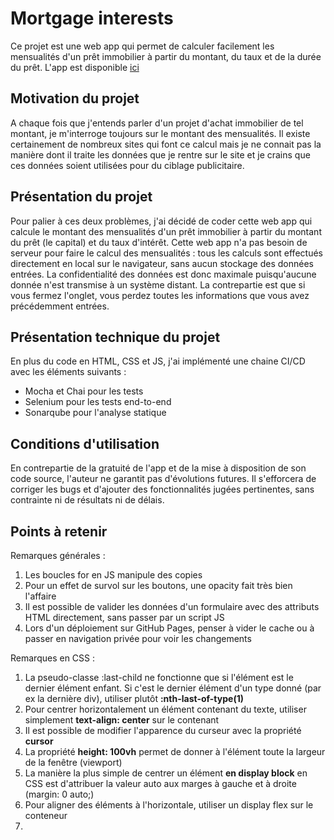 # Mortgage interests

Ce projet est une web app qui permet de calculer facilement les mensualités d'un prêt immobilier à partir du montant, du taux et de la durée du prêt. L'app est disponible <a href="https://anthirion.github.io/mortgage_interests/">ici</a>

## Motivation du projet

A chaque fois que j'entends parler d'un projet d'achat immobilier de tel montant, je m'interroge toujours sur le montant des mensualités. Il existe certainement de nombreux sites qui font ce calcul mais je ne connait pas la manière dont il traite les données que je rentre sur le site et je crains que ces données soient utilisées pour du ciblage publicitaire.

## Présentation du projet

Pour palier à ces deux problèmes, j'ai décidé de coder cette web app qui calcule le montant des mensualités d'un prêt immobilier à partir du montant du prêt (le capital) et du taux d'intérêt. Cette web app n'a pas besoin de serveur pour faire le calcul des mensualités : tous les calculs sont effectués directement en local sur le navigateur, sans aucun stockage des données entrées. La confidentialité des données est donc maximale puisqu'aucune donnée n'est transmise à un système distant. La contrepartie est que si vous fermez l'onglet, vous perdez toutes les informations que vous avez précédemment entrées.

## Présentation technique du projet

En plus du code en HTML, CSS et JS, j'ai implémenté une chaine CI/CD avec les éléments suivants :

<ul>
    <li>Mocha et Chai pour les tests</li>
    <li>Selenium pour les tests end-to-end</li>
    <li>Sonarqube pour l'analyse statique</li>
</ul>

## Conditions d'utilisation

En contrepartie de la gratuité de l'app et de la mise à disposition de son code source, l'auteur ne garantit pas d'évolutions futures. Il s'efforcera de corriger les bugs et d'ajouter des fonctionnalités jugées pertinentes, sans contrainte ni de résultats ni de délais.

## Points à retenir

Remarques générales :

<ol>
    <li>Les boucles for en JS manipule des copies</li>
    <li>Pour un effet de survol sur les boutons, une opacity fait très bien l'affaire</li>
    <li>Il est possible de valider les données d'un formulaire avec des attributs HTML directement, sans passer par un script JS</li>
    <li>Lors d'un déploiement sur GitHub Pages, penser à vider le cache ou à passer en navigation privée pour voir les changements</li>
</ol>

Remarques en CSS :

<ol>
    <li>La pseudo-classe :last-child ne fonctionne que si l'élément est le dernier élément enfant. Si c'est le dernier élément d'un type donné (par ex la dernière div), utiliser plutôt <strong>:nth-last-of-type(1)</strong></li>
    <li>Pour centrer horizontalement un élément contenant du texte, utiliser simplement <strong>text-align: center</strong> sur le contenant</li>
    <li>Il est possible de modifier l'apparence du curseur avec la propriété <strong>cursor</strong></li>
    <li>La propriété <strong>height: 100vh</strong> permet de donner à l'élément toute la largeur de la fenêtre (viewport)</li>
    <li>La manière la plus simple de centrer un élément <strong>en display block</strong> en CSS est d'attribuer la valeur auto aux marges à gauche et à droite (margin: 0 auto;)</li>
    <li>Pour aligner des éléments à l'horizontale, utiliser un display flex sur le conteneur</li>
    <li></li>
</ol>
